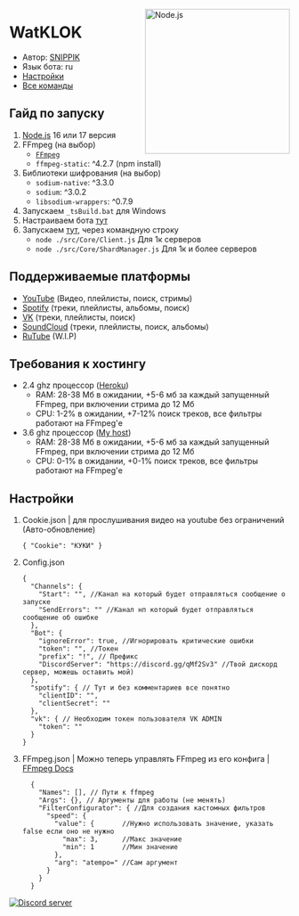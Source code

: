 [<img align="right" alt="Node.js" width="260px" src="https://cdn.discordapp.com/attachments/860113484493881365/917337557841362944/Typescript_logo_2020.svg.png" />](https://nodejs.org/en/)

# WatKLOK
- Автор: [SNIPPIK](https://github.com/SNIPPIK)
- Язык бота: ru
- [Настройки](./DataBase/Config.json)
- [Все команды](./src/Commands)

## Гайд по запуску
1. [Node.js]() 16 или 17 версия
2. FFmpeg (на выбор)
    - [`FFmpeg`](https://ffmpeg.org/)
    - `ffmpeg-static`: ^4.2.7 (npm install)
3. Библиотеки шифрования (на выбор)
    - `sodium-native`: ^3.3.0
    - `sodium`: ^3.0.2
    - `libsodium-wrappers`: ^0.7.9
4. Запускаем `_tsBuild.bat` для Windows
5. Настраиваем бота [тут](./_Build/DataBase)
6. Запускаем [тут](./_Build), через командную строку
   - `node ./src/Core/Client.js` Для 1к серверов
   - `node ./src/Core/ShardManager.js` Для 1к и более серверов

## Поддерживаемые платформы
- [YouTube](https://www.youtube.com/) (Видео, плейлисты, поиск, стримы)
- [Spotify](https://open.spotify.com/) (треки, плейлисты, альбомы, поиск)
- [VK](https://vk.com/) (треки, плейлисты, поиск)
- [SoundCloud](https://soundcloud.com/) (треки, плейлисты, поиск, альбомы)
- [RuTube](https://rutube.ru/) (W.I.P)

## Требования к хостингу
- 2.4 ghz процессор ([Heroku](http://heroku.com/))
   - RAM: 28-38 Мб в ожидании, +5-6 мб за каждый запущенный FFmpeg, при включении стрима до 12 Мб
   - CPU: 1-2% в ожидании, +7-12% поиск треков, все фильтры работают на FFmpeg'е
- 3.6 ghz процессор ([My host]())
   - RAM: 28-38 Мб в ожидании, +5-6 мб за каждый запущенный FFmpeg, при включении стрима до 12 Мб
   - CPU: 0-1% в ожидании, +0-1% поиск треков, все фильтры работают на FFmpeg'е

    
## Настройки
1. Cookie.json | для прослушивания видео на youtube без ограничений (Авто-обновление)
    ```json5
    { "Cookie": "КУКИ" }
   ```
2. Config.json
    ```json5
    {
      "Channels": {
        "Start": "", //Канал на который будет отправляться сообщение о запуске
        "SendErrors": "" //Канал нп который будет отправляться сообщение об ошибке
      },
      "Bot": {
        "ignoreError": true, //Игнорировать критические ошибки
        "token": "", //Токен
        "prefix": "!", // Префикс
        "DiscordServer": "https://discord.gg/qMf2Sv3" //Твой дискорд сервер, можешь оставить мой)
      },
      "spotify": { // Тут и без комментариев все понятно
        "clientID": "",
        "clientSecret": ""
      },
      "vk": { // Необходим токен пользователя VK ADMIN
        "token": ""
      }
    }
    ```
3. FFmpeg.json | Можно теперь управлять FFmpeg из его конфига | [FFmpeg Docs](https://ffmpeg.org/ffmpeg.html)
    ```json5
      {
        "Names": [], // Пути к ffmpeg
        "Args": {}, // Аргументы для работы (не менять)
        "FilterConfigurator": { //Для создания кастомных фильтров
          "speed": {
            "value": {       //Нужно использовать значение, указать false если оно не нужно
              "max": 3,      //Макс значение
              "min": 1       //Мин значение
            },
            "arg": "atempo=" //Сам аргумент
          }
        }
      }  
    ```

<div align="left">
		<p>
		<a href="https://discord.gg/qMf2Sv3"><img src="https://img.shields.io/discord/332947799605772289?color=5865F2&logo=discord&logoColor=white" alt="Discord server" /></a>
	</p>
</div>
